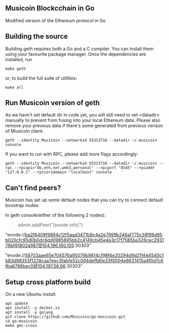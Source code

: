 ## Musicoin Blockcchain in Go

Modified version of the Ethereum protocol in Go

## Building the source

Building geth requires both a Go and a C compiler.
You can install them using your favourite package manager.
Once the dependencies are installed, run

    make geth

or, to build the full suite of utilities:

    make all

## Run Musicoin version of geth

As we havn't set default dir in code yet, you will still need to set &lt;datadir&gt; manually to prevent from fusing into your local Ethereum data. Please also remove your previous data if there's some generated from previous verison of Musicoin client.

`geth --identity Musicoin --networkid 55313716 --datadir ~/.musicoin console`

If you want to run with RPC, please add more flags accordingly:

`geth --identity Musicoin --networkid 55313716 --datadir ~/.musicoin --rpc --rpcapi="db,eth,net,web3,personal" --rpcport "8545" --rpcaddr "127.0.0.1" --rpccorsdomain "localhost" console`

## Can't find peers?
Musicoin has set up some default nodes that you can try to connect default boostrap nodes:

In geth console(either of the following 2 nodes):
> admin.addPeer("{enode info}")

"enode://ba2f6409f9894c12f5aad3471b9c4a2e7999b246af775c39f99d85b020cfc95d0b0dc6dd0985895bb2c4149cb45e4a3c17f7585be326cec293176bf81802a987@104.196.160.105:30303"

"enode://58703aae65e704576a95079b9814cf98f4e20294d9d21f444540c1b83d98353f1228caa7eec3fabfe52c094deffd0e33f0004e8631415a4f0d7c6fba6788bec0@104.197.56.66:30303"


## Setup cross platform build
On a new Ubuntu install:

```
apt update
apt install -y docker.io
apt install -y golang 
git clone https://github.com/Musicoin/go-musicoin.git 
cd go-musicoin
make gmc-cross
```
